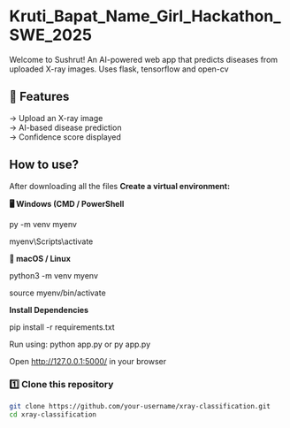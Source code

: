 # Kruti_Bapat_Name_Girl_Hackathon_SWE_2025

Welcome to Sushrut!
An AI-powered web app that predicts diseases from uploaded X-ray images.
Uses flask, tensorflow and open-cv

## 🚀 Features
-> Upload an X-ray image  
-> AI-based disease prediction  
-> Confidence score displayed  

## How to use?
After downloading all the files
 **Create a virtual environment:**

  **🖥️ Windows (CMD / PowerShell**

  py -m venv myenv

  myenv\Scripts\activate


  **🍏 macOS / Linux**
  
  python3 -m venv myenv
  
  source myenv/bin/activate

  
**Install Dependencies**

pip install -r requirements.txt

Run using: python app.py or py app.py

Open http://127.0.0.1:5000/ in your browser

### 1️⃣ Clone this repository

```sh
git clone https://github.com/your-username/xray-classification.git
cd xray-classification



